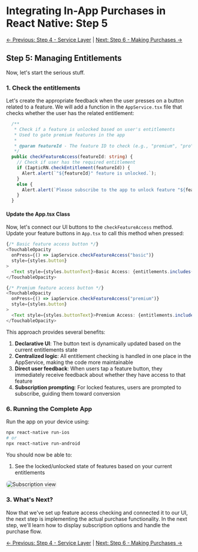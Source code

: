 # Integrating In-App Purchases in React Native: Step 5

[← Previous: Step 4 - Service Layer](tutorial-step4.html) | [Next: Step 6 - Making Purchases →](tutorial-step6.html)

## Step 5: Managing Entitlements

Now, let's start the serious stuff. 

### 1. Check the entitlements

Let's create the appropriate feedback when the user presses on a button related to a feature. We will add a function in the `AppService.tsx` file that checks whether the user has the related entitlement:

```typescript
  /**
   * Check if a feature is unlocked based on user's entitlements
   * Used to gate premium features in the app
   * 
   * @param featureId - The feature ID to check (e.g., "premium", "pro", "basic")
   */
  public checkFeatureAccess(featureId: string) {
    // Check if user has the required entitlement
    if (IapticRN.checkEntitlement(featureId)) {
      Alert.alert(`"${featureId}" feature is unlocked.`);
    }
    else {
      Alert.alert(`Please subscribe to the app to unlock feature "${featureId}".`);
    }
  }
```

#### Update the App.tsx Class

Now, let's connect our UI buttons to the `checkFeatureAccess` method. Update your feature buttons in `App.tsx` to call this method when pressed:

```typescript
{/* Basic feature access button */}
<TouchableOpacity
  onPress={() => iapService.checkFeatureAccess("basic")}
  style={styles.button}
>
  <Text style={styles.buttonText}>Basic Access: {entitlements.includes('basic') ? 'Granted' : 'Locked'}</Text>
</TouchableOpacity>

{/* Premium feature access button */}
<TouchableOpacity
  onPress={() => iapService.checkFeatureAccess("premium")}
  style={styles.button}
>
  <Text style={styles.buttonText}>Premium Access: {entitlements.includes('premium') ? 'Granted' : 'Locked'}</Text>
</TouchableOpacity>
```

This approach provides several benefits:

1. **Declarative UI**: The button text is dynamically updated based on the current entitlements state
2. **Centralized logic**: All entitlement checking is handled in one place in the AppService, making the code more maintainable
3. **Direct user feedback**: When users tap a feature button, they immediately receive feedback about whether they have access to that feature
4. **Subscription prompting**: For locked features, users are prompted to subscribe, guiding them toward conversion

### 6. Running the Complete App

Run the app on your device using:

```bash
npx react-native run-ios
# or
npx react-native run-android
```

You should now be able to:

1. See the locked/unlocked state of features based on your current entitlements

<img src="img/alert.png" alt="Subscription view" style="max-width: 300px; border: 1px solid #ddd; border-radius: 8px; box-shadow: 0 2px 4px rgba(0,0,0,0.1);">

### 3. What's Next?

Now that we've set up feature access checking and connected it to our UI, the next step is implementing the actual purchase functionality. In the next step, we'll learn how to display subscription options and handle the purchase flow.

[← Previous: Step 4 - Service Layer](tutorial-step4.html) | [Next: Step 6 - Making Purchases →](tutorial-step6.html) 